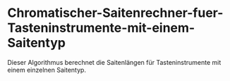 # Chromatischer-Saitenrechner-fuer-Tasteninstrumente-mit-einem-Saitentyp
Dieser Algorithmus berechnet die Saitenlängen für Tasteninstrumente mit einem einzelnen Saitentyp.
